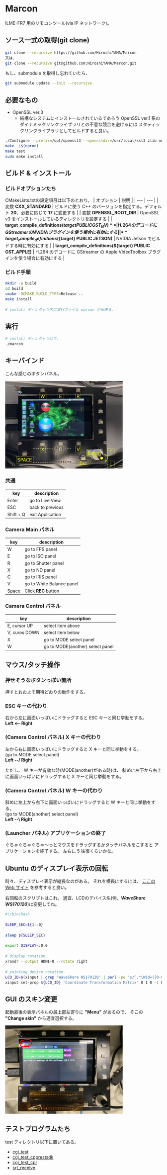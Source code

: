 # Marcon
ILME-FR7 用のリモコンツール(via IP ネットワーク)。

## ソース一式の取得(git clone)
```bash
git clone --recursive https://github.com/HiroshiYAMA/Marcon
又は、
git clone --recursive git@github.com:HiroshiYAMA/Marcon.git
```

もし、submodule を取得し忘れていたら、
```bash
git submodule update --init --recursive
```

## 必要なもの
* OpenSSL ver.3
  * 結構なシステムにインストールされているであろう OpenSSL ver.1 系の
ダイナミックリンクライブラリとの不意な競合を避けるには
スタティックリンクライブラリとしてビルドすると良い。

```bash
./Configure --prefix=/opt/openssl3 --openssldir=/usr/local/ssl3 zlib no-shared
make -j$(nproc)
make test
sudo make install
```

## ビルド & インストール

### ビルドオプションたち
CMakeLists.txtの設定項目は以下のとおり。
| オプション | 説明 |
| --- | --- |
| 変数 **CXX_STANDARD** | ビルドに使う C++ のバージョンを指定する。デフォルト **20**、必要に応じて **17** に変更する |
| 変数 **OPENSSL_ROOT_DIR** | OpenSSL v3 をインストールしているディレクトリを設定する |
| **target_compile_definitions(${target} PUBLIC GST_NV)** | H.264 のデコードに GStreamer の NVIDIA プラグインを使う場合に有効にする |
| **target_compile_definitions(${target} PUBLIC JETSON)** | NVIDIA Jetson でビルドする時に有効にする |
| **target_compile_definitions(${target} PUBLIC GST_APPLE)** | H.264 のデコードに GStreamer の Apple VideoToolbox プラグインを使う場合に有効にする |

### ビルド手順
```bash
mkdir -p build
cd build
cmake -DCMAKE_BUILD_TYPE=Release ..
make install

# install ディレクトリ内に実行ファイル marcon が出来る。
```

## 実行
```bash
# install ディレクトリにて、 
./marcon
```

## キーバインド

こんな感じのボタンパネル。

<img src="images/Marcon_Button.jpg" width="75%">


### 共通
| key | description |
| --- | --- |
| Enter | go to Live View |
| ESC | back to previous |
| Shift + Q | exit Application |

### Camera Main パネル
| key | description |
| --- | --- |
| W | go to FPS panel |
| E | go to ISO panel |
| R | go to Shutter panel |
| X | go to ND panel |
| C | go to IRIS panel |
| V | go to White Balance panel |
| Space | Click **REC** button |

### Camera Control パネル
| key | description |
| --- | --- |
| E, cursor UP | select item above |
| V, curos DOWN | select item below |
| X | go to MODE select panel |
| W | go to MODE(another) select panel |

## マウス/タッチ操作
### 押せそうなボタンっぽい箇所
押すとおおよそ期待どおりの動作をする。

### ESC キーの代わり
右から左に画面いっぱいにドラッグすると ESC キーと同じ挙動をする。  
**Left <-- Right**

### (Camera Control パネル) X キーの代わり
左から右に画面いっぱいにドラッグすると X キーと同じ挙動をする。  
(go to MODE select panel)  
**Left --/ Right**

ただし、
W キーが有効な時(MODE(another)がある時)は、
斜めに左下から右上に画面いっぱいにドラッグすると X キーと同じ挙動をする。  

### (Camera Control パネル) W キーの代わり
斜めに左上から右下に画面いっぱいにドラッグすると W キーと同じ挙動をする。  
(go to MODE(another) select panel)  
**Left --\\ Right**

### (Launcher パネル) アプリケーションの終了
ぐちゃぐちゃぐちゃ～っとマウスをドラッグするかタッチパネルをこすると
アプリケーションを終了する。
左右に 5 往復くらいかな。

## Ubuntu のディスプレイ表示の回転
時々、ディスプレイ表示が縦長なのがある。
それを横長にするには、
[ここの Web サイト](http://bluearth.cocolog-nifty.com/blog/2019/12/post-e5f4f1.html)
を参考すると良い。

右回転のスクリプトはこれ。
適宜、LCDのデバイス名(例、***WaveShare WS170120***)は変更してね。
```bash
#!/bin/bash

SLEEP_SEC=${1:-0}

sleep ${SLEEP_SEC}

export DISPLAY=:0.0

# display rotation.
xrandr --output HDMI-0 --rotate right

# pointing device rotation.
LCD_ID=$(xinput | grep 'WaveShare WS170120' | perl -pe 's/^.*\Wid=([0-9]+)\W.*$/${1}/')
xinput set-prop ${LCD_ID} 'Coordinate Transformation Matrix' 0 1 0 -1 0 1 0 0 1
```

## GUI のスキン変更
起動直後の表示パネルの最上部左寄りに **"Menu"** があるので、
そこの **"Change skin"** から適宜選択する。

<img src="images/Marcon_Menu.jpg" width="75%">

## テストプログラムたち
test ディレクトリ以下に置いてある。
* [cgi_test](./test/cgi_test/)
* [cgi_test_cpprestsdk](./test/cgi_test_cpprestsdk/)
* [cgi_test_cpr](./test/cgi_test_cpr/)
* [srt_receive](./test/srt_receive/)
